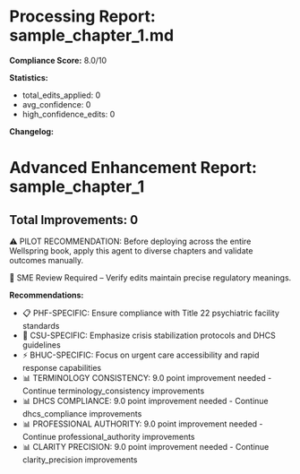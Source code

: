 # Processing Report: sample_chapter_1.md

**Compliance Score:** 8.0/10

**Statistics:**
- total_edits_applied: 0
- avg_confidence: 0
- high_confidence_edits: 0

**Changelog:**
# Advanced Enhancement Report: sample_chapter_1
## Total Improvements: 0

⚠️ PILOT RECOMMENDATION: Before deploying across the entire Wellspring book, apply this agent to diverse chapters and validate outcomes manually.

📝 SME Review Required – Verify edits maintain precise regulatory meanings.

**Recommendations:**
- 📋 PHF-SPECIFIC: Ensure compliance with Title 22 psychiatric facility standards
- 🏥 CSU-SPECIFIC: Emphasize crisis stabilization protocols and DHCS guidelines
- ⚡ BHUC-SPECIFIC: Focus on urgent care accessibility and rapid response capabilities
- 📊 TERMINOLOGY CONSISTENCY: 9.0 point improvement needed - Continue terminology_consistency improvements
- 📊 DHCS COMPLIANCE: 9.0 point improvement needed - Continue dhcs_compliance improvements
- 📊 PROFESSIONAL AUTHORITY: 9.0 point improvement needed - Continue professional_authority improvements
- 📊 CLARITY PRECISION: 9.0 point improvement needed - Continue clarity_precision improvements
